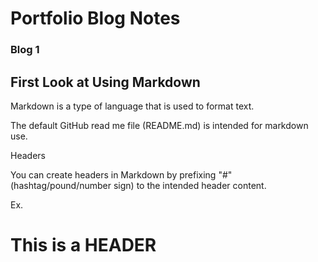 # Portfolio Blog Notes

### Blog 1
## First Look at Using Markdown

Markdown is a type of language that is used to format text.

The default GitHub read me file (README.md) is intended for markdown use.



Headers

You can create headers in Markdown by prefixing "#" (hashtag/pound/number sign) to the intended header content.

Ex.
# This is a HEADER